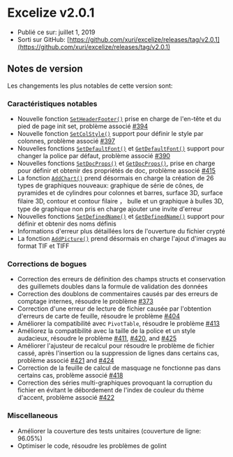 # Excelize v2.0.1

* Publié ce sur: juillet 1, 2019
* Sorti sur GitHub: [https://github.com/xuri/excelize/releases/tag/v2.0.1](https://github.com/xuri/excelize/releases/tag/v2.0.1)

## Notes de version

Les changements les plus notables de cette version sont:

### Caractéristiques notables

* Nouvelle fonction [`SetHeaderFooter()`](https://pkg.go.dev/github.com/360EntSecGroup-Skylar/excelize/v2@v2.0.1#File.SetHeaderFooter) prise en charge de l'en-tête et du pied de page init set, problème associé [#394](https://github.com/xuri/excelize/issues/394)
* Nouvelle fonction [`SetColStyle()`](https://pkg.go.dev/github.com/360EntSecGroup-Skylar/excelize/v2@v2.0.1#File.SetColStyle) support pour définir le style par colonnes, problème associé [#397](https://github.com/xuri/excelize/issues/397)
* Nouvelles fonctions [`SetDefaultFont()`](https://pkg.go.dev/github.com/360EntSecGroup-Skylar/excelize/v2@v2.0.1#File.SetDefaultFont) et [`GetDefaultFont()`](https://pkg.go.dev/github.com/360EntSecGroup-Skylar/excelize/v2@v2.0.1#File.GetDefaultFont) support pour changer la police par défaut, problème associé [#390](https://github.com/xuri/excelize/issues/390)
* Nouvelles fonctions [`SetDocProps()`](https://pkg.go.dev/github.com/360EntSecGroup-Skylar/excelize/v2@v2.0.1#File.SetDocProps) et [`GetDocProps()`](https://pkg.go.dev/github.com/360EntSecGroup-Skylar/excelize/v2@v2.0.1#File.GetDocProps), prise en charge pour définir et obtenir des propriétés de doc, problème associé [#415](https://github.com/xuri/excelize/issues/415)
* La fonction [`AddChart()`](https://pkg.go.dev/github.com/360EntSecGroup-Skylar/excelize/v2@v2.0.1#File.AddChart) prend désormais en charge la création de 26 types de graphiques nouveaux: graphique de série de cônes, de pyramides et de cylindres pour colonnes et barres, surface 3D, surface filaire 3D, contour et contour filaire ， bulle et un graphique à bulles 3D, type de graphique non pris en charge ajouter une invite d'erreur
* Nouvelles fonctions [`SetDefinedName()`](https://pkg.go.dev/github.com/360EntSecGroup-Skylar/excelize/v2@v2.0.1#File.SetDefinedName) et [`GetDefinedName()`](https://pkg.go.dev/github.com/360EntSecGroup-Skylar/excelize/v2@v2.0.1#File.GetDefinedName) support pour définir et obtenir des noms définis
* Informations d'erreur plus détaillées lors de l'ouverture du fichier crypté
* La fonction [`AddPicture()`](https://pkg.go.dev/github.com/360EntSecGroup-Skylar/excelize/v2@v2.0.1#File.AddPicture) prend désormais en charge l'ajout d'images au format TIF et TIFF

### Corrections de bogues

* Correction des erreurs de définition des champs structs et conservation des guillemets doubles dans la formule de validation des données
* Correction des doublons de commentaires causés par des erreurs de comptage internes, résoudre le problème [#373](https://github.com/xuri/excelize/issues/373)
* Correction d'une erreur de lecture de fichier causée par l'obtention d'erreurs de carte de feuille, résoudre le problème [#404](https://github.com/xuri/excelize/issues/404)
* Améliorer la compatibilité avec `PivotTable`, résoudre le problème [#413](https://github.com/xuri/excelize/issues/413)
* Améliorez la compatibilité avec la taille de la police et un style audacieux, résoudre le problème [#411](https://github.com/xuri/excelize/issues/411), [#420](https://github.com/xuri/excelize/issues/420), and [#425](https://github.com/xuri/excelize/issues/425)
* Améliorer l'ajusteur de recalcul pour résoudre le problème de fichier cassé, après l'insertion ou la suppression de lignes dans certains cas, problème associé [#421](https://github.com/xuri/excelize/issues/421) and [#424](https://github.com/xuri/excelize/issues/424)
* Correction de la feuille de calcul de masquage ne fonctionne pas dans certains cas, problème associé [#418](https://github.com/xuri/excelize/issues/418)
* Correction des séries multi-graphiques provoquant la corruption du fichier en évitant le débordement de l'index de couleur du thème d'accent, problème associé [#422](https://github.com/xuri/excelize/issues/422)

### Miscellaneous

* Améliorer la couverture des tests unitaires (couverture de ligne: 96.05%)
* Optimiser le code, résoudre les problèmes de golint
